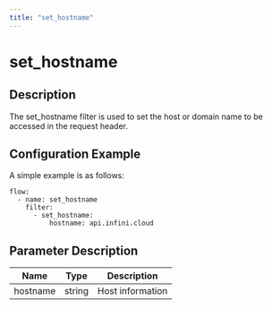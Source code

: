 ```yaml
---
title: "set_hostname"
---
```


# set_hostname

## Description

The set_hostname filter is used to set the host or domain name to be accessed in the request header.

## Configuration Example

A simple example is as follows:

```
flow:
  - name: set_hostname
    filter:
      - set_hostname:
          hostname: api.infini.cloud
```

## Parameter Description

| Name     | Type   | Description      |
| -------- | ------ | ---------------- |
| hostname | string | Host information |
